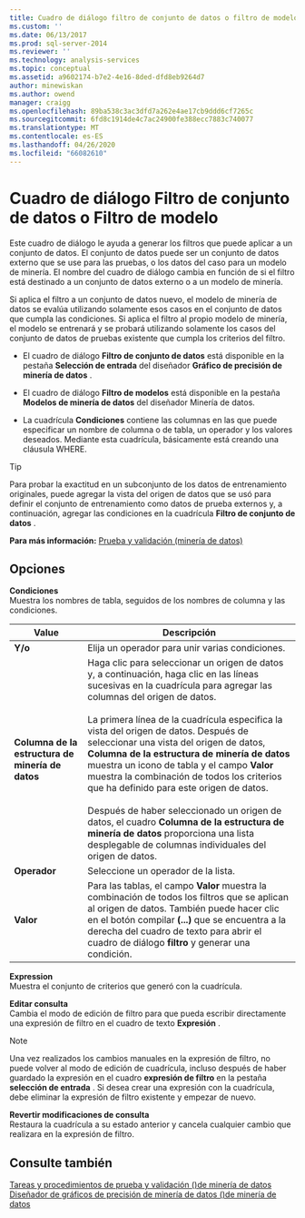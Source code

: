 ```yaml
---
title: Cuadro de diálogo filtro de conjunto de datos o filtro de modelo | Microsoft Docs
ms.custom: ''
ms.date: 06/13/2017
ms.prod: sql-server-2014
ms.reviewer: ''
ms.technology: analysis-services
ms.topic: conceptual
ms.assetid: a9602174-b7e2-4e16-8ded-dfd8eb9264d7
author: minewiskan
ms.author: owend
manager: craigg
ms.openlocfilehash: 89ba538c3ac3dfd7a262e4ae17cb9ddd6cf7265c
ms.sourcegitcommit: 6fd8c1914de4c7ac24900fe388ecc7883c740077
ms.translationtype: MT
ms.contentlocale: es-ES
ms.lasthandoff: 04/26/2020
ms.locfileid: "66082610"
---
```

# <a name="data-set-filter-or-model-filter-dialog-box"></a>Cuadro de diálogo Filtro de conjunto de datos o Filtro de modelo
  Este cuadro de diálogo le ayuda a generar los filtros que puede aplicar a un conjunto de datos.  El conjunto de datos puede ser un conjunto de datos externo que se use para las pruebas, o los datos del caso para un modelo de minería. El nombre del cuadro de diálogo cambia en función de si el filtro está destinado a un conjunto de datos externo o a un modelo de minería.  
  
 Si aplica el filtro a un conjunto de datos nuevo, el modelo de minería de datos se evalúa utilizando solamente esos casos en el conjunto de datos que cumpla las condiciones. Si aplica el filtro al propio modelo de minería, el modelo se entrenará y se probará utilizando solamente los casos del conjunto de datos de pruebas existente que cumpla los criterios del filtro.  
  
-   El cuadro de diálogo **Filtro de conjunto de datos** está disponible en la pestaña **Selección de entrada** del diseñador **Gráfico de precisión de minería de datos** .  
  
-   El cuadro de diálogo **Filtro de modelos** está disponible en la pestaña **Modelos de minería de datos** del diseñador Minería de datos.  
  
-   La cuadrícula **Condiciones** contiene las columnas en las que puede especificar un nombre de columna o de tabla, un operador y los valores deseados. Mediante esta cuadrícula, básicamente está creando una cláusula WHERE.  
  
> [!TIP]  
>   Para probar la exactitud en un subconjunto de los datos de entrenamiento originales, puede agregar la vista del origen de datos que se usó para definir el conjunto de entrenamiento como datos de prueba externos y, a continuación, agregar las condiciones en la cuadrícula **Filtro de conjunto de datos** .  
  
 **Para más información:** [Prueba y validación &#40;minería de datos&#41;](data-mining/testing-and-validation-data-mining.md)  
  
## <a name="options"></a>Opciones  
 **Condiciones**  
 Muestra los nombres de tabla, seguidos de los nombres de columna y las condiciones.  
  
|Value|Descripción|  
|-----------|-----------------|  
|**Y/o**|Elija un operador para unir varias condiciones.|  
|**Columna de la estructura de minería de datos**|Haga clic para seleccionar un origen de datos y, a continuación, haga clic en las líneas sucesivas en la cuadrícula para agregar las columnas del origen de datos.<br /><br /> La primera línea de la cuadrícula especifica la vista del origen de datos. Después de seleccionar una vista del origen de datos, **Columna de la estructura de minería de datos** muestra un icono de tabla y el campo **Valor** muestra la combinación de todos los criterios que ha definido para este origen de datos.<br /><br /> Después de haber seleccionado un origen de datos, el cuadro **Columna de la estructura de minería de datos** proporciona una lista desplegable de columnas individuales del origen de datos.|  
|**Operador**|Seleccione un operador de la lista.|  
|**Valor**|Para las tablas, el campo **Valor** muestra la combinación de todos los filtros que se aplican al origen de datos. También puede hacer clic en el botón compilar **(...)** que se encuentra a la derecha del cuadro de texto para abrir el cuadro de diálogo **filtro** y generar una condición.|  
  
 **Expression**  
 Muestra el conjunto de criterios que generó con la cuadrícula.  
  
 **Editar consulta**  
 Cambia el modo de edición de filtro para que pueda escribir directamente una expresión de filtro en el cuadro de texto **Expresión** .  
  
> [!NOTE]  
>  Una vez realizados los cambios manuales en la expresión de filtro, no puede volver al modo de edición de cuadrícula, incluso después de haber guardado la expresión en el cuadro **expresión de filtro** en la pestaña **selección de entrada** . Si desea crear una expresión con la cuadrícula, debe eliminar la expresión de filtro existente y empezar de nuevo.  
  
 **Revertir modificaciones de consulta**  
 Restaura la cuadrícula a su estado anterior y cancela cualquier cambio que realizara en la expresión de filtro.  
  
## <a name="see-also"></a>Consulte también  
 [Tareas y procedimientos de prueba y validación &#40;&#41;de minería de datos](data-mining/testing-and-validation-tasks-and-how-tos-data-mining.md)   
 [Diseñador de gráficos de precisión de minería de datos &#40;&#41;de minería de datos](mining-accuracy-chart-designer-data-mining.md)  
  
  
